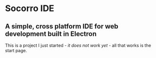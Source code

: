 **Socorro IDE**
===========
A simple, cross platform IDE for web development built in Electron
------------------------------------------------------------------

This is a project I just started - *it does not work yet* - all that works is the start page. 

